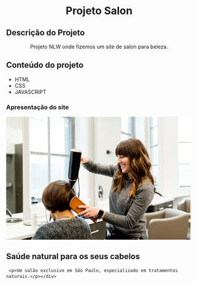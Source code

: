 <h1 align="center">Projeto Salon</h1>

## Descrição do Projeto

<p align="center">Projeto NLW onde fizemos um site de salon para beleza.</p>

<h2>Conteúdo do projeto</h2>

<ul>
  <li>HTML</li>
  <li>CSS</li>
  <li>JAVASCRIPT</li>
</ul>

<h3>Apresentação do site</h3>

 <img src="Assets/fotos/44.jpg" alt="Mulher sorrindo penteando outra mulher"/>
 
 <div class="text">
   <h2 class="title">Saúde natural para os seus cabelos</h2>
  
     <p>Um salão exclusivo em São Paulo, especializado em tratamentos naturais.</p></div>
  
  
      

          
